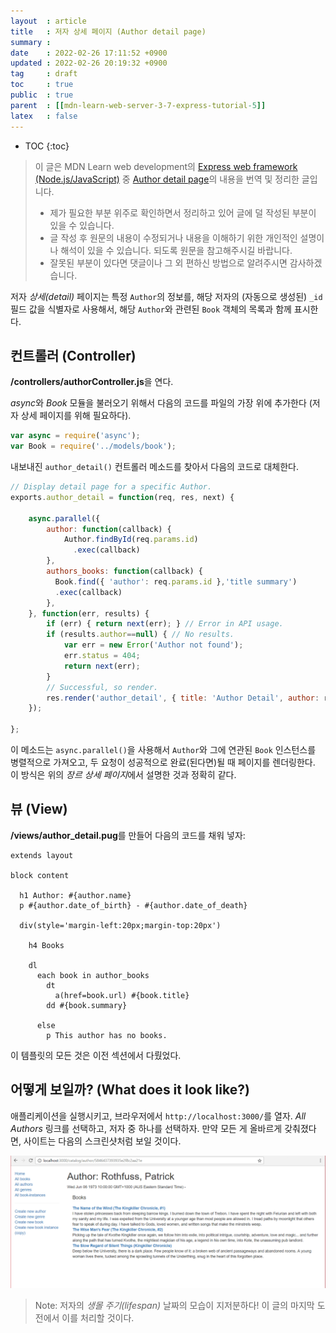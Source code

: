 ```yaml
---
layout  : article
title   : 저자 상세 페이지 (Author detail page)
summary : 
date    : 2022-02-26 17:11:52 +0900
updated : 2022-02-26 20:19:32 +0900
tag     : draft
toc     : true
public  : true
parent  : [[mdn-learn-web-server-3-7-express-tutorial-5]]
latex   : false
---
```

* TOC
{:toc}

> 이 글은 MDN Learn web development의 [Express web framework (Node.js/JavaScript)](https://developer.mozilla.org/en-US/docs/Learn/Server-side/Express_Nodejs) 중 [Author detail page](https://developer.mozilla.org/en-US/docs/Learn/Server-side/Express_Nodejs/Displaying_data/Author_detail_page)의 내용을 번역 및 정리한 글입니다.
>
> * 제가 필요한 부분 위주로 확인하면서 정리하고 있어 글에 덜 작성된 부분이 있을 수 있습니다.
> * 글 작성 후 원문의 내용이 수정되거나 내용을 이해하기 위한 개인적인 설명이나 해석이 있을 수 있습니다. 되도록 원문을 참고해주시길 바랍니다.
> * 잘못된 부분이 있다면 댓글이나 그 외 편하신 방법으로 알려주시면 감사하겠습니다.

저자 *상세(detail)* 페이지는 특정 `Author`의 정보를, 해당 저자의 (자동으로 생성된) `_id` 필드 값을 식별자로 사용해서, 해당 `Author`와 관련된 `Book` 객체의 목록과 함께 표시한다.

## 컨트롤러 (Controller)

**/controllers/authorController.js**을 연다.

*async*와 *Book* 모듈을 불러오기 위해서 다음의 코드를 파일의 가장 위에 추가한다 (저자 상세 페이지를 위해 필요하다).

```js
var async = require('async');
var Book = require('../models/book');
```

내보내진 `author_detail()` 컨트롤러 메소드를 찾아서 다음의 코드로 대체한다.

```js
// Display detail page for a specific Author.
exports.author_detail = function(req, res, next) {

    async.parallel({
        author: function(callback) {
            Author.findById(req.params.id)
              .exec(callback)
        },
        authors_books: function(callback) {
          Book.find({ 'author': req.params.id },'title summary')
          .exec(callback)
        },
    }, function(err, results) {
        if (err) { return next(err); } // Error in API usage.
        if (results.author==null) { // No results.
            var err = new Error('Author not found');
            err.status = 404;
            return next(err);
        }
        // Successful, so render.
        res.render('author_detail', { title: 'Author Detail', author: results.author, author_books: results.authors_books } );
    });

};
```

이 메소드는 `async.parallel()`을 사용해서 `Author`와 그에 연관된 `Book` 인스턴스를 병렬적으로 가져오고, 두 요청이 성공적으로 완료(된다면)될 때 페이지를 렌더링한다. 이 방식은 위의 *장르 상세 페이지*에서 설명한 것과 정확히 같다.

## 뷰 (View)

**/views/author_detail.pug**를 만들어 다음의 코드를 채워 넣자:

```pug
extends layout

block content

  h1 Author: #{author.name}
  p #{author.date_of_birth} - #{author.date_of_death}

  div(style='margin-left:20px;margin-top:20px')

    h4 Books

    dl
      each book in author_books
        dt
          a(href=book.url) #{book.title}
        dd #{book.summary}

      else
        p This author has no books.
```

이 템플릿의 모든 것은 이전 섹션에서 다뤘었다.

## 어떻게 보일까? (What does it look like?)

애플리케이션을 실행시키고, 브라우저에서 `http://localhost:3000/`를 열자. *All Authors* 링크를 선택하고, 저자 중 하나를 선택하자. 만약 모든 게 올바르게 갖춰졌다면, 사이트는 다음의 스크린샷처럼 보일 것이다.

![author detail page screenshot](/post-img/mdn-learn-web-server-3-7-11-author-detail-page/locallibary_express_author_detail.png)

> Note: 저자의 *생몰 주기(lifespan)* 날짜의 모습이 지저분하다! 이 글의 마지막 도전에서 이를 처리할 것이다.
